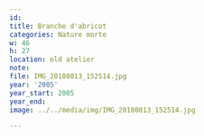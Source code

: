 ```yaml
---
id:
title: Branche d'abricot
categories: Nature morte
w: 46
h: 27
location: old atelier
note:
file: IMG_20180813_152514.jpg
year: '2005'
year_start: 2005
year_end:
image: ../../media/img/IMG_20180813_152514.jpg

---
```

